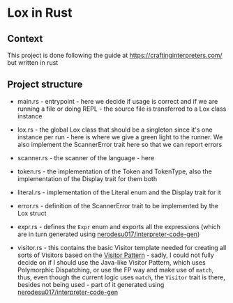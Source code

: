 # Lox in Rust

## Context

This project is done following the guide at https://craftinginterpreters.com/ but written in rust

## Project structure

  - main.rs     - entrypoint - here we decide if usage is correct and if we are running a file or doing REPL - the source file is transferred to a Lox class instance
  - lox.rs      - the global Lox class that should be a singleton since it's one instance per run - here is where we give a green light to the runner. We also implement the ScannerError trait here so that we can report errors
  - scanner.rs  - the scanner of the language - here
  - token.rs    - the implementation of the Token and TokenType, also the implementation of the Display trait for them both
  - literal.rs  - implementation of the Literal enum and the Display trait for it
  - error.rs    - definition of the ScannerError trait to be implemented by the Lox struct

  - expr.rs     - defines the `Expr` enum and exports all the expressions (which are in turn generated using [nerodesu017/interpreter-code-gen](https://github.com/nerodesu017/interpreter-code-gen))
  - visitor.rs  - this contains the basic Visitor template needed for creating all sorts of Visitors based on the [Visitor Pattern](https://rust-unofficial.github.io/patterns/patterns/behavioural/visitor.html) - sadly, I could not fully decide on if I should use the Java-like Visitor Pattern, which uses Polymorphic Dispatching, or use the FP way and make use of `match`, thus, even though the current logic uses `match`, the `Visitor` trait is there, besides not being used - part of it generated using [nerodesu017/interpreter-code-gen](https://github.com/nerodesu017/interpreter-code-gen)